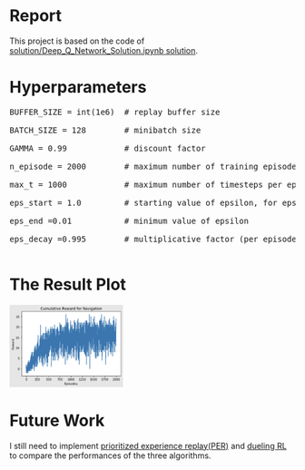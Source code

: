 # Report
This project is based on the code of [solution/Deep_Q_Network_Solution.ipynb solution](https://github.com/udacity/deep-reinforcement-learning/tree/master/dqn/solution).

# Hyperparameters
<pre>
BUFFER_SIZE = int(1e6)  # replay buffer size </br>
BATCH_SIZE = 128        # minibatch size </br>
GAMMA = 0.99            # discount factor </br>
n_episode = 2000        # maximum number of training episodes</br>
max_t = 1000            # maximum number of timesteps per episode</br>
eps_start = 1.0         # starting value of epsilon, for epsilon-greedy action selection</br>
eps_end =0.01           # minimum value of epsilon</br>
eps_decay =0.995        # multiplicative factor (per episode) for decreasing epsilon</br>
</pre>

# The Result Plot
<img src="https://github.com/SoanKim/DQN-Banana-Navigation/blob/main/reward_plot.png" width="200">

# Future Work
I still need to implement [prioritized experience replay(PER)](https://arxiv.org/abs/1511.05952) and [dueling RL](https://arxiv.org/pdf/1511.06581.pdf) to compare the performances of the three algorithms.
